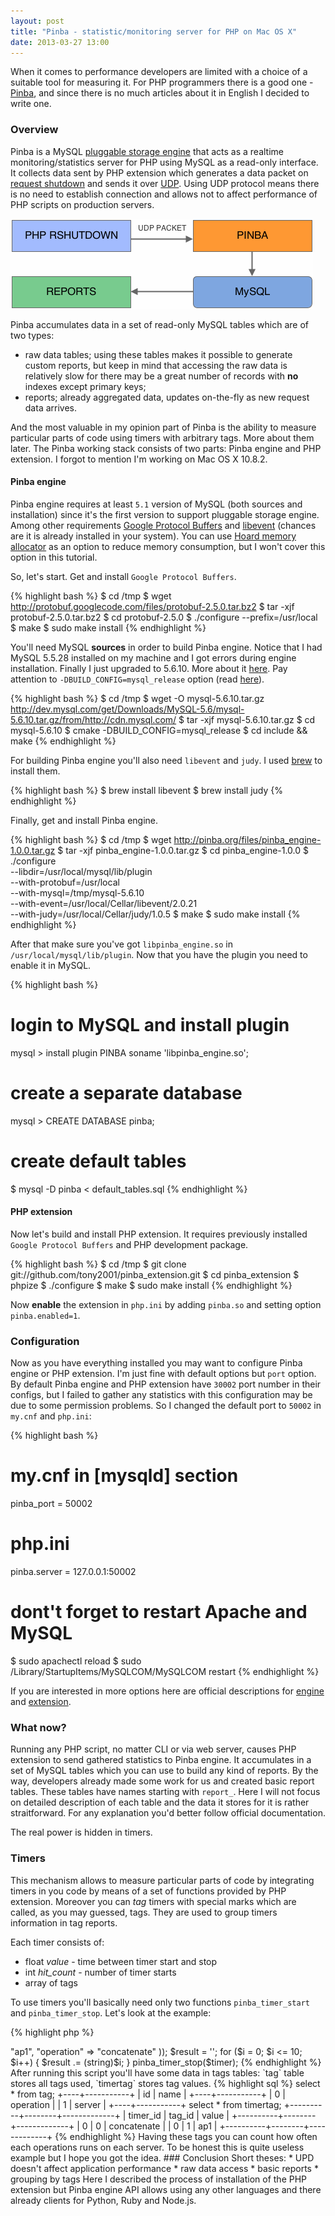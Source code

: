 ```yaml
---
layout: post
title: "Pinba - statistic/monitoring server for PHP on Mac OS X"
date: 2013-03-27 13:00
---
```


When it comes to performance developers are limited with a choice of a suitable tool for measuring it. For PHP programmers there is a good one - [Pinba](http://pinba.org), and since there is no much articles about it in English I decided to write one.

### Overview
Pinba is a MySQL [pluggable storage engine](http://dev.mysql.com/doc/refman/5.1/en/pluggable-storage.html) that acts as a realtime monitoring/statistics server for PHP using MySQL as a read-only interface. It collects data sent by PHP extension which generates a data packet on [request shutdown](http://devzone.zend.com/303/extension-writing-part-i-introduction-to-php-and-zend/#Heading3) and sends it over [UDP](http://en.wikipedia.org/wiki/User_Datagram_Protocol). Using UDP protocol means there is no need to establish connection and allows not to affect performance of PHP scripts on production servers. 

![Pinba workflow](/static/img/posts/pinba.gif "Pinba workflow")

Pinba accumulates data in a set of read-only MySQL tables which are of two types: 

* raw data tables; using these tables makes it possible to generate custom reports, but keep in mind that accessing the raw data is relatively slow for there may be a great number of records with **no** indexes except primary keys;
* reports; already aggregated data, updates on-the-fly as new request data arrives.

And the most valuable in my opinion part of Pinba is the ability to measure particular parts of code using timers with arbitrary tags. More about them later. The Pinba working stack consists of two parts: Pinba engine and PHP extension. I forgot to mention I'm working on Mac OS X 10.8.2.

#### Pinba engine
Pinba engine requires at least `5.1` version of MySQL (both sources and installation) since it's the first version to support pluggable storage engine. Among other requirements [Google Protocol Buffers](http://code.google.com/p/protobuf) and [libevent](http://monkey.org/~provos/libevent/) (chances are it is already installed in your system). You can use [Hoard memory allocator](http://www.hoard.org) as an option to reduce memory consumption, but I won't cover this option in this tutorial. 

So, let's start. Get and install `Google Protocol Buffers`.

{% highlight bash %}
$ cd /tmp
$ wget http://protobuf.googlecode.com/files/protobuf-2.5.0.tar.bz2
$ tar -xjf protobuf-2.5.0.tar.bz2
$ cd protobuf-2.5.0
$ ./configure --prefix=/usr/local
$ make
$ sudo make install
{% endhighlight %}

You'll need MySQL **sources** in order to build Pinba engine. Notice that I had MySQL 5.5.28 installed on my machine and I got errors during engine installation. Finally I just upgraded to 5.6.10. More about it [here](https://github.com/tony2001/pinba_engine/issues/13). Pay attention to `-DBUILD_CONFIG=mysql_release` option (read [here](http://dev.mysql.com/doc/mysql-sourcebuild-excerpt/5.5/en/source-configuration-options.html#cmake-general-options)).

{% highlight bash %}
$ cd /tmp
$ wget -O mysql-5.6.10.tar.gz \
http://dev.mysql.com/get/Downloads/MySQL-5.6/mysql-5.6.10.tar.gz/from/http://cdn.mysql.com/
$ tar -xjf mysql-5.6.10.tar.gz
$ cd mysql-5.6.10
$ cmake -DBUILD_CONFIG=mysql_release
$ cd include && make
{% endhighlight %}

For building Pinba engine you'll also need `libevent` and `judy`. I used [brew](http://mxcl.github.com/homebrew/) to install them.

{% highlight bash %}
$ brew install libevent
$ brew install judy
{% endhighlight %}

Finally, get and install Pinba engine.

{% highlight bash %}
$ cd /tmp
$ wget http://pinba.org/files/pinba_engine-1.0.0.tar.gz
$ tar -xjf pinba_engine-1.0.0.tar.gz
$ cd pinba_engine-1.0.0
$ ./configure \
--libdir=/usr/local/mysql/lib/plugin \
--with-protobuf=/usr/local \
--with-mysql=/tmp/mysql-5.6.10 \
--with-event=/usr/local/Cellar/libevent/2.0.21 \
--with-judy=/usr/local/Cellar/judy/1.0.5
$ make
$ sudo make install
{% endhighlight %}

After that make sure you've got `libpinba_engine.so` in `/usr/local/mysql/lib/plugin`. Now that you have the plugin you need to enable it in MySQL.

{% highlight bash %}
# login to MySQL and install plugin
mysql > install plugin PINBA soname 'libpinba_engine.so';
# create a separate database
mysql > CREATE DATABASE pinba;
# create default tables
$ mysql -D pinba < default_tables.sql
{% endhighlight %}

#### PHP extension
Now let's build and install PHP extension. It requires previously installed `Google Protocol Buffers` and PHP development package.

{% highlight bash %}
$ cd /tmp
$ git clone git://github.com/tony2001/pinba_extension.git
$ cd pinba_extension
$ phpize
$ ./configure
$ make
$ sudo make install
{% endhighlight %}

Now **enable** the extension in `php.ini` by adding `pinba.so` and setting option `pinba.enabled=1`.

### Configuration
Now as you have everything installed you may want to configure Pinba engine or PHP extension. I'm just fine with default options but `port` option. By default Pinba engine and PHP extension have `30002` port number in their configs, but I failed to gather any statistics with this configuration may be due to some permission problems. So I changed the default port to `50002` in `my.cnf` and `php.ini`:

{% highlight bash %}
# my.cnf in [mysqld] section
pinba_port = 50002
# php.ini
pinba.server = 127.0.0.1:50002
# dont't forget to restart Apache and MySQL
$ sudo apachectl reload
$ sudo /Library/StartupItems/MySQLCOM/MySQLCOM restart
{% endhighlight %} 

If you are interested in more options here are official descriptions for [engine](https://github.com/tony2001/pinba_engine/wiki/Configuration) and [extension](https://github.com/tony2001/pinba_engine/wiki/PHP-extension).

### What now?
Running any PHP script, no matter CLI or via web server, causes PHP extension to send gathered statistics to Pinba engine. It accumulates in a set of MySQL tables which you can use to build any kind of reports. By the way, developers already made some work for us and created basic report tables. These tables have names starting with `report_`. Here I will not focus on detailed description of each table and the data it stores for it is rather straitforward. For any explanation you'd better follow official documentation. 

The real power is hidden in timers. 

### Timers
This mechanism allows to measure particular parts of code by integrating timers in you code by means of a set of functions provided by PHP extension. Moreover you can *tag* timers with special marks which are called, as you may guessed, tags. They are used to group timers information in tag reports. 

Each timer consists of:

* float *value* - time between timer start and stop
* int *hit_count* - number of timer starts
* array of tags

To use timers you'll basically need only two functions `pinba_timer_start` and `pinba_timer_stop`. Let's look at the example: 

{% highlight php %}
<?php

$timer = pinba_timer_start(array(
    "server" => "ap1",
    "operation" => "concatenate"
));
$result = '';
for ($i = 0; $i <= 10; $i++) {
    $result .= (string)$i;
}
pinba_timer_stop($timer);
{% endhighlight %} 

After running this script you'll have some data in tags tables: `tag` table stores all tags used, `timertag` stores tag values.

{% highlight sql %}

select * from tag;
+----+-----------+
| id | name      |
+----+-----------+
|  0 | operation |
|  1 | server    |
+----+-----------+

select * from timertag;
+----------+--------+-------------+
| timer_id | tag_id | value       |
+----------+--------+-------------+
|        0 |      0 | concatenate |
|        0 |      1 | ap1         |
+----------+--------+-------------+
{% endhighlight %} 

Having these tags you can count how often each operations runs on each server. To be honest this is quite useless example but I hope you got the idea.
 
### Conclusion
Short theses:

* UPD doesn't affect application performance 
* raw data access
* basic reports
* grouping by tags

Here I described the process of installation of the PHP extension but Pinba engine API allows using any other languages and there already clients for Python, Ruby and Node.js.

